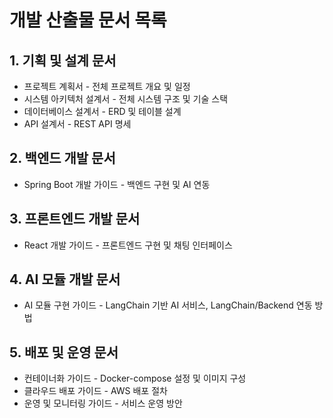 # 개발 산출물 문서 목록

## 1. 기획 및 설계 문서
* 프로젝트 계획서 - 전체 프로젝트 개요 및 일정
* 시스템 아키텍처 설계서 - 전체 시스템 구조 및 기술 스택
* 데이터베이스 설계서 - ERD 및 테이블 설계
* API 설계서 - REST API 명세

## 2. 백엔드 개발 문서
* Spring Boot 개발 가이드 - 백엔드 구현 및 AI 연동

## 3. 프론트엔드 개발 문서
* React 개발 가이드 - 프론트엔드 구현 및 채팅 인터페이스

## 4. AI 모듈 개발 문서
* AI 모듈 구현 가이드 - LangChain 기반 AI 서비스, LangChain/Backend 연동 방법

## 5. 배포 및 운영 문서
* 컨테이너화 가이드 - Docker-compose 설정 및 이미지 구성
* 클라우드 배포 가이드 - AWS 배포 절차
* 운영 및 모니터링 가이드 - 서비스 운영 방안
